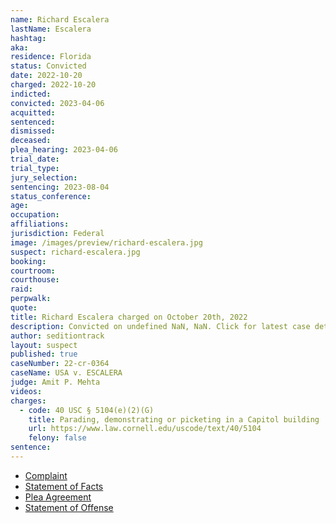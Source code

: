 ```yaml
---
name: Richard Escalera
lastName: Escalera
hashtag:
aka:
residence: Florida
status: Convicted
date: 2022-10-20
charged: 2022-10-20
indicted:
convicted: 2023-04-06
acquitted:
sentenced:
dismissed:
deceased:
plea_hearing: 2023-04-06
trial_date:
trial_type:
jury_selection:
sentencing: 2023-08-04
status_conference:
age:
occupation:
affiliations:
jurisdiction: Federal
image: /images/preview/richard-escalera.jpg
suspect: richard-escalera.jpg
booking:
courtroom:
courthouse:
raid:
perpwalk:
quote:
title: Richard Escalera charged on October 20th, 2022
description: Convicted on undefined NaN, NaN. Click for latest case details.
author: seditiontrack
layout: suspect
published: true
caseNumber: 22-cr-0364
caseName: USA v. ESCALERA
judge: Amit P. Mehta
videos:
charges:
  - code: 40 USC § 5104(e)(2)(G)
    title: Parading, demonstrating or picketing in a Capitol building
    url: https://www.law.cornell.edu/uscode/text/40/5104
    felony: false
sentence:
---
```


- [Complaint](https://www.justice.gov/usao-dc/case-multi-defendant/file/1546276/download)
- [Statement of Facts](https://www.justice.gov/usao-dc/case-multi-defendant/file/1546281/download)
- [Plea Agreement](https://storage.courtlistener.com/recap/gov.uscourts.dcd.249327/gov.uscourts.dcd.249327.26.0.pdf)
- [Statement of Offense](https://storage.courtlistener.com/recap/gov.uscourts.dcd.249327/gov.uscourts.dcd.249327.27.0.pdf)
